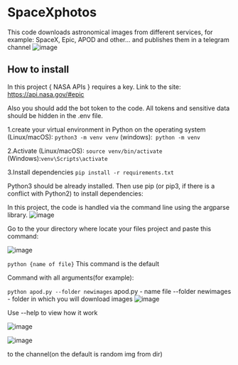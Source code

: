 # SpaceXphotos

This code downloads astronomical images from different services, for example: SpaceX, Epic, APOD and other... and publishes them in a telegram channel
![image](https://github.com/user-attachments/assets/b1121438-80e5-4723-abe5-225f174464de)



## How to install

In this project { NASA APIs } requires a key.
Link to the site: https://api.nasa.gov/#epic

Also you should add the bot token to the code.
All tokens and sensitive data should be hidden in the .env file.

1.create your virtual environment in Python on the operating system (Linux/macOS):
```python3 -m venv venv```
(windows):` python -m venv`

2.Activate (Linux/macOS): `source venv/bin/activate`
(Windows):`venv\Scripts\activate`

3.Install dependencies
`pip install -r requirements.txt`

Python3 should be already installed. Then use pip (or pip3, if there is a conflict with Python2) to install dependencies:


In this project, the code is handled via the command line using the argparse library.
![image](https://github.com/user-attachments/assets/307ea0cb-351d-4be2-b92f-a8b10277d8cc)


Go to the your directory where locate your files project
and paste this command:

![image](https://github.com/user-attachments/assets/4b5f6fc1-286c-4760-add5-5710643ffdd7)


`python {name of file}`
This command is the default

Command with all arguments(for example):

`python apod.py --folder newimages`
apod.py - name file
--folder newimages - folder in which you will download images
![image](https://github.com/user-attachments/assets/996b191b-b692-4406-9475-ef52ae785b6f)


Use --help to view how it work



![image](https://github.com/user-attachments/assets/8d8577fa-fc1a-457f-907a-f4e1e657a3bd)



![image](https://github.com/user-attachments/assets/d3cc2f53-c80c-47fb-b2f2-7ab026766def)


to the channel(on the default is random img from dir)

